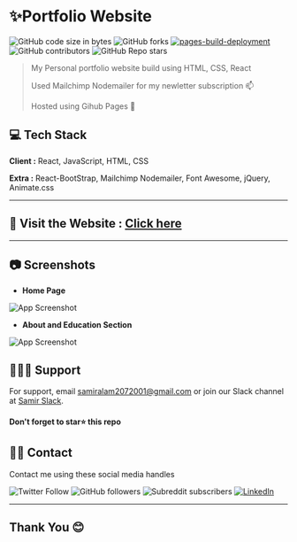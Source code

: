 # ✨Portfolio Website
![GitHub code size in bytes](https://img.shields.io/github/languages/code-size/Samir-Alam/mdSamirPortfolio.github.io?color=brightgreen)
![GitHub forks](https://img.shields.io/github/forks/Samir-Alam/mdSamirPortfolio.github.io)
[![pages-build-deployment](https://github.com/Samir-Alam/mdSamirPortfolio.github.io/actions/workflows/pages/pages-build-deployment/badge.svg?branch=main)](https://github.com/Samir-Alam/mdSamirPortfolio.github.io/actions/workflows/pages/pages-build-deployment)
![GitHub contributors](https://img.shields.io/github/contributors/Samir-Alam/mdSamirPortfolio.github.io)
![GitHub Repo stars](https://img.shields.io/github/stars/Samir-Alam/mdSamirPortfolio.github.io?color=blueviolet)

>My Personal portfolio website build using HTML, CSS, React
>
>Used Mailchimp Nodemailer for my newletter subscription 📫
>
>Hosted using Gihub Pages 📃

## 💻 Tech Stack 

**Client :** React, JavaScript, HTML, CSS

**Extra :** React-BootStrap, Mailchimp Nodemailer, Font Awesome, jQuery, Animate.css

<hr>

## 🚀 Visit the Website : [Click here](https://samir-alam.github.io/mdSamirPortfolio.github.io/)

<hr>

## 📷 Screenshots
- **Home Page**

![App Screenshot](https://i.pinimg.com/564x/39/66/90/396690a24c038962b0cc732d257a8b9e.jpg)

- **About and Education Section**

![App Screenshot](https://i.pinimg.com/564x/0e/eb/23/0eeb23cb26cf7edc02fb932a46b7aed0.jpg)

## 💁🏻‍♂️ Support

For support, email samiralam2072001@gmail.com or join our Slack channel at [Samir Slack](https://join.slack.com/t/samirslack/shared_invite/zt-1enh0fzir-OX7uLo6vcoSZMVkEKjW1gw).

#### **Don't forget to star⭐ this repo**

## 🤙🏻 Contact
Contact me using these social media handles

![Twitter Follow](https://img.shields.io/twitter/follow/Samiralam00?color=blue&label=Twitter&logo=Twitter&style=for-the-badge)
![GitHub followers](https://img.shields.io/github/followers/Samir-Alam?color=lightgrey&label=GitHub&logo=github&style=for-the-badge)
![Subreddit subscribers](https://img.shields.io/reddit/subreddit-subscribers/SamirWantsHelp?style=for-the-badge&label=Sub-Reddit&logo=reddit)
[![LinkedIn](https://img.shields.io/badge/LinkedIn-Follow-blue?color=blue&style=for-the-badge)](https://www.linkedin.com/in/md-samir-9ba4351bb/)

<hr>

## Thank You 😊
